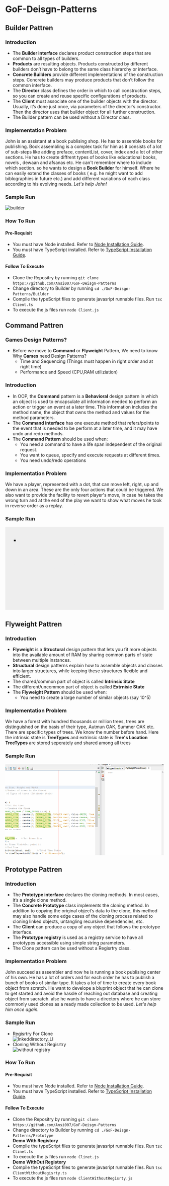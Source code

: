 # GoF-Deisgn-Patterns
## Builder Pattren
### Introduction
* The **Builder interface** declares product construction steps that are common to all types of builders.
* **Products** are resulting objects. Products constructed by different builders don’t have to belong to the same class hierarchy or interface.
* **Concrete Builders** provide different implementations of the construction steps. Concrete builders may produce products that don’t follow the common interface.
* The **Director** class defines the order in which to call construction steps, so you can create and reuse specific configurations of products.
* The **Client** must associate one of the builder objects with the director. Usually, it’s done just once, via parameters of the director’s constructor. Then the director uses that builder object for all further construction.
* The Builder pattern can be used without a Director class.
### Implementation Problem
John is an assistant at a book publising shop. He has to assemble books for publishing. Book assembling is a complex task for him as it consists of a lot of sub-steps like adding preface, contentList, cover, index and a lot of other sections. He has to create diffrent types of books like educational books, novels , dewaan and afsanas etc. He can't remember where to include which section. so he wants to design a **Book Builder** for himself. Where he can easily extend the classes of books ( e.g. he might want to add biblographies in future etc.) and add different variations of each class according to his evolving needs. *Let's help John!*
### Sample Run
![builder](https://user-images.githubusercontent.com/71145709/170857222-5dad503e-7d87-46da-947d-1107c9cdcb8a.png)
### How To Run
#### Pre-Requisit
- You must have Node installed. Refer to [Node Installation Guide](https://www.pluralsight.com/guides/getting-started-with-nodejs).
- You must have TypeScript installed. Refer to [TypeScript Installation Guide](https://www.javatpoint.com/typescript-installation).
#### Follow To Execute
- Clone the Repositry by running `git clone https://github.com/Ansi007/GoF-Deisgn-Patterns`
- Change directory to Builder by running `cd ./GoF-Deisgn-Patterns/Builder`
- Compile the typeScript files to generate javasript runnable files. Run `tsc Client.ts`
- To execute the js files run `node Client.js`
## Command Pattren
### Games Design Patterns?
* Before we move to **Command** or **Flyweight** Pattern, We need to know Why **Games** need Design Patterns?
  - Time and Sequencing (Things must happen in right order and at right time)
  - Performance and Speed (CPU,RAM utiliziation)
### Introduction
* In OOP, the **Command** pattern is a **Behavioral** design pattern in which an object is used to encapsulate all information needed to perform
an action or trigger an event at a later time. This information includes the method name, the object that owns the method and values for the method parameters.
* The **Command interface** has one execute method that refers/points to the event that is needed to be perform at a later time, and it may have undo and redo methods.
* The **Command Pattern** should be used when:
  - You need a command to have a life span independent of the original request.
  - You want to queue, specify and execute requests at different times.
  - You need undo/redo operations
### Implementation Problem
We have a player, represented with a dot, that can move left, right, up and down in an area. These are the only four actions that could be triggered.
We also want to provide the facility to revert player's move, in case he takes the wrong turn and at the end of the play we want to show what moves he took
in reverse order as a replay.
### Sample Run
![Command Game GIF](https://raw.githubusercontent.com/Ansi007/GoF-Deisgn-Patterns/main/Command/CommandGame.gif)
## Flyweight Pattren
### Introduction
* **Flyweight** is a **Structural** design pattern that lets you fit more objects into the available amount of RAM by sharing common parts of state between multiple instances.
* **Structural** design patterns explain how to assemble objects and classes into larger structures, while keeping these structures flexible and efficient.
* The shared/common part of object is called **Intrinsic State**
* The different/uncommon part of object is called **Extrnisic State**
* The **Flyweight Pattern** should be used when:
  - You need to create a large number of similar objects (say 10^5)
### Implementation Problem
We have a forest with hundred thousands or million trees, trees are distinguished on the basis of their type, Autmun OAK, Summer OAK etc.
There are specific types of trees. We know the number before hand.
Here the intrinsic state is **TreeTypes** and extrinsic state is **Tree's Location**
**TreeTypes** are stored seperately and shared among all trees
### Sample Run
![Flyweight Forest GIF](https://raw.githubusercontent.com/Ansi007/GoF-Deisgn-Patterns/main/FlyWeight/Flyweight.gif)
## Prototype Pattren
### Introduction
* The **Prototype interface** declares the cloning methods. In most cases, it’s a single clone method.
* The **Concrete Prototype** class implements the cloning method. In addition to copying the original object’s data to the clone, this method may also handle some edge cases of the cloning process related to cloning linked objects, untangling recursive dependencies, etc.
* The **Client** can produce a copy of any object that follows the prototype interface.
* The **Prototype registry** is used as a registry service to have all prototypes accessible using simple string parameters.
* The Clone pattern can be used without a Regisrtry class.
### Implementation Problem
John succeed as assembler and now he is running a book publising center of his own. He has a lot of orders and for each order he has to publish a bunch of books of similar type. It takes a lot of time to create every book object from scratch. He want to develope a bluprint object that he can clone to get started and avoid the hassle of reaching out database and creating object from sacratch. alse he wants to have a directory where he can store commonly used clones as a ready made collection to be used. *Let's help him once again.*
### Sample Run
- Regisrtry For Clone<br/>
 ![Inkeddirectory_LI](https://user-images.githubusercontent.com/71145709/170858948-c893b2a2-04c6-4533-b03a-49bd446ab15d.jpg)
- Cloning Without Regisrtry<br/>
![without registry](https://user-images.githubusercontent.com/71145709/170873048-af512850-1716-4d73-b1a1-fd8d445cc61e.png)
### How To Run
#### Pre-Requisit
- You must have Node installed. Refer to [Node Installation Guide](https://www.pluralsight.com/guides/getting-started-with-nodejs).
- You must have TypeScript installed. Refer to [TypeScript Installation Guide](https://www.javatpoint.com/typescript-installation).
#### Follow To Execute
- Clone the Repositry by running `git clone https://github.com/Ansi007/GoF-Deisgn-Patterns`
- Change directory to Builder by running `cd ./GoF-Deisgn-Patterns/Prototype`<br />
**Demo With Registory**
- Compile the typeScript files to generate javasript runnable files. Run `tsc Clinet.ts`
- To execute the js files run `node Clinet.js`<br />
**Demo WithOut Registory**
- Compile the typeScript files to generate javasript runnable files. Run `tsc ClientWithoutRegisrty.ts`
- To execute the js files run `node ClientWithoutRegisrty.js`
